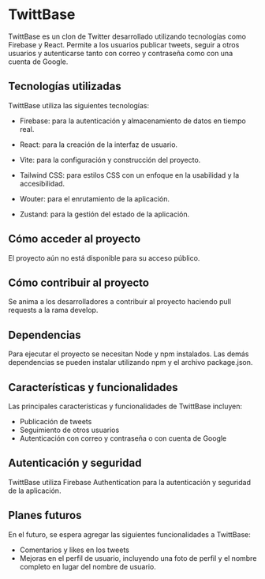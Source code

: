 # TwittBase

TwittBase es un clon de Twitter desarrollado utilizando tecnologías como Firebase y React. Permite a los usuarios publicar tweets, seguir a otros usuarios y autenticarse tanto con correo y contraseña como con una cuenta de Google.

## Tecnologías utilizadas
TwittBase utiliza las siguientes tecnologías:

- Firebase: para la autenticación y almacenamiento de datos en tiempo real.

- React: para la creación de la interfaz de usuario.

- Vite: para la configuración y construcción del proyecto.

- Tailwind CSS: para estilos CSS con un enfoque en la usabilidad y la accesibilidad.

- Wouter: para el enrutamiento de la aplicación.

- Zustand: para la gestión del estado de la aplicación.

## Cómo acceder al proyecto
El proyecto aún no está disponible para su acceso público.

## Cómo contribuir al proyecto
Se anima a los desarrolladores a contribuir al proyecto haciendo pull requests a la rama develop.

## Dependencias
Para ejecutar el proyecto se necesitan Node y npm instalados. Las demás dependencias se pueden instalar utilizando npm y el archivo package.json.

## Características y funcionalidades
Las principales características y funcionalidades de TwittBase incluyen:

- Publicación de tweets
- Seguimiento de otros usuarios
- Autenticación con correo y contraseña o con cuenta de Google

## Autenticación y seguridad
TwittBase utiliza Firebase Authentication para la autenticación y seguridad de la aplicación.

## Planes futuros
En el futuro, se espera agregar las siguientes funcionalidades a TwittBase:

- Comentarios y likes en los tweets
- Mejoras en el perfil de usuario, incluyendo una foto de perfil y el nombre completo en lugar del nombre de usuario.